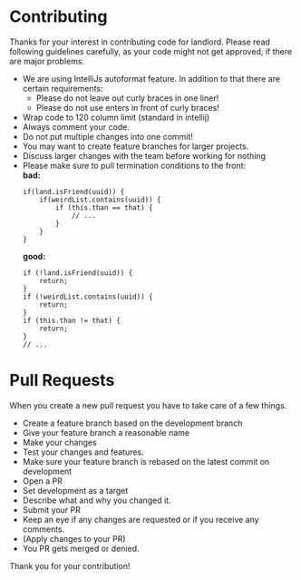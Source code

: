 Contributing
========

Thanks for your interest in contributing code for landlord. Please read following guidelines carefully, as your code
might not get approved, if there are major problems.

- We are using IntelliJs autoformat feature. In addition to that there are certain requirements:
    * Please do not leave out curly braces in one liner!
    * Please do not use enters in front of curly braces!
- Wrap code to 120 column limit (standard in intellij)
- Always comment your code.
- Do not put multiple changes into one commit!
- You may want to create feature branches for larger projects.
- Discuss larger changes with the team before working for nothing
- Please make sure to pull termination conditions to the front:  
  **bad:**
    ```
    if(land.isFriend(uuid)) {
        if(weirdList.contains(uuid)) {
            if (this.than == that) {
                // ...
            }
        }
    }
    ```
  **good:**
    ```
    if (!land.isFriend(uuid)) {
        return;
    }
    if (!weirdList.contains(uuid)) {
        return;        
    }
    if (this.than != that) {
        return;
    }
    // ...
    ```

# Pull Requests
When you create a new pull request you have to take care of a few things.

- Create a feature branch based on the development branch
- Give your feature branch a reasonable name
- Make your changes
- Test your changes and features.
- Make sure your feature branch is rebased on the latest commit on development
- Open a PR
- Set development as a target
- Describe what and why you changed it.
- Submit your PR
- Keep an eye if any changes are requested or if you receive any comments.
- (Apply changes to your PR)
- You PR gets merged or denied.

Thank you for your contribution!

